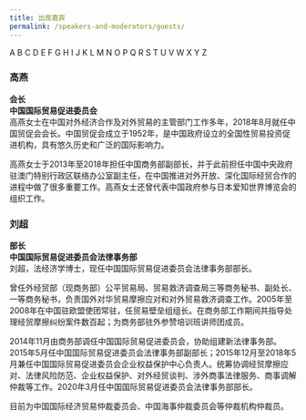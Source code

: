 ```yaml
---
title: 出席嘉宾
permalink: /speakers-and-moderators/guests/
---
```


A B C D E F G H I J K L M N O P Q R S T U V W X Y Z 



### 高燕
**会长<br>
中国国际贸易促进委员会**<br>
高燕女士在中国对外经济合作及对外贸易的主管部门工作多年，2018年8月就任中国贸促会会长。中国贸促会成立于1952年，是中国政府设立的全国性贸易投资促进机构，具有悠久历史和广泛的国际影响力。

高燕女士于2013年至2018年担任中国商务部副部长，并于此前担任中国中央政府驻澳门特别行政区联络办公室副主任，在中国推进对外开放、深化国际经贸合作的进程中做了很多重要工作。高燕女士还曾代表中国政府参与日本爱知世界博览会的组织工作。


### 刘超
**部长<br>
中国国际贸易促进委员会法律事务部**<br>
刘超，法经济学博士，现任中国国际贸易促进委员会法律事务部部长。

曾任外经贸部（现商务部）公平贸易局、贸易救济调查局三等商务秘书、副处长、一等商务秘书，负责国外对华贸易摩擦应对和对外贸易救济调查工作。2005年至2008年在中国驻欧盟使团常驻，任贸易壁垒组组长。在商务部工作期间共指导处理经贸摩擦纠纷案件数百起；为商务部驻外参赞培训班讲师团成员。

2014年11月由商务部调任中国国际贸易促进委员会，协助组建新法律事务部。2015年5月任中国国际贸易促进委员会法律事务部副部长；2015年12月至2018年5月兼任中国国际贸易促进委员会企业权益保护中心负责人。统筹协调经贸摩擦应对、法律风险防范、企业权益保护、对外经贸谈判、涉外商事法律服务、商事调解仲裁等工作。2020年3月任中国国际贸易促进委员会法律事务部部长。

目前为中国国际经济贸易仲裁委员会、中国海事仲裁委员会等仲裁机构仲裁员。

